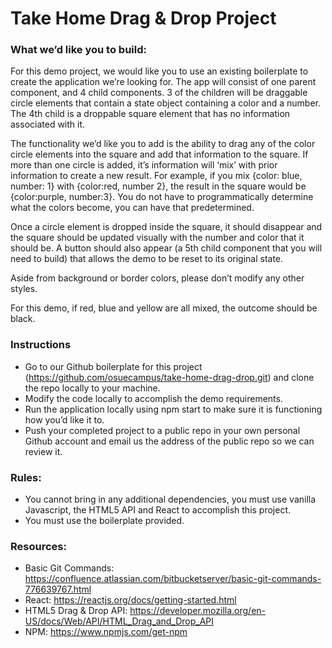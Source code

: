 # Take Home Drag & Drop Project

### What we’d like you to build:
For this demo project, we would like you to use an existing boilerplate to create the application we’re looking for. The app will consist of one parent component, and 4 child components. 3 of the children will be draggable circle elements that contain a state object containing a color and a number. The 4th child is a droppable square element that has no information associated with it.

The functionality we’d like you to add is the ability to drag any of the color circle elements into the square and add that information to the square. If more than one circle is added, it’s information will ‘mix’ with prior information to create a new result. For example, if you mix {color: blue, number: 1} with {color:red, number 2}, the result in the square would be {color:purple, number:3}. You do not have to programmatically determine what the colors become, you can have that predetermined.

Once a circle element is dropped inside the square, it should disappear and the square should be updated visually with the number and color that it should be. A button should also appear (a 5th child component that you will need to build) that allows the demo to be reset to its original state.

Aside from background or border colors, please don’t modify any other styles.

For this demo, if red, blue and yellow are all mixed, the outcome should be black. 

### Instructions
* Go to our Github boilerplate for this project (https://github.com/osuecampus/take-home-drag-drop.git) and clone the repo locally to your machine.
* Modify the code locally to accomplish the demo requirements.
* Run the application locally using npm start to make sure it is functioning how you’d like it to.
* Push your completed project to a public repo in your own personal Github account and email us the address of the public repo so we can review it.

### Rules:
* You cannot bring in any additional dependencies, you must use vanilla Javascript, the HTML5 API and React to accomplish this project.
* You must use the boilerplate provided.

### Resources:
* Basic Git Commands: https://confluence.atlassian.com/bitbucketserver/basic-git-commands-776639767.html
* React: https://reactjs.org/docs/getting-started.html
* HTML5 Drag & Drop API: https://developer.mozilla.org/en-US/docs/Web/API/HTML_Drag_and_Drop_API
* NPM: https://www.npmjs.com/get-npm